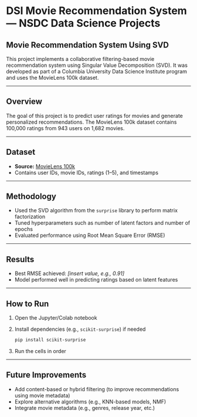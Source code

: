 # DSI Movie Recommendation System — NSDC Data Science Projects

## Movie Recommendation System Using SVD

This project implements a collaborative filtering-based movie recommendation system using Singular Value Decomposition (SVD). It was developed as part of a Columbia University Data Science Institute program and uses the MovieLens 100k dataset.

---

## Overview

The goal of this project is to predict user ratings for movies and generate personalized recommendations. The MovieLens 100k dataset contains 100,000 ratings from 943 users on 1,682 movies.

---

## Dataset

- **Source:** [MovieLens 100k](https://grouplens.org/datasets/movielens/100k/)
- Contains user IDs, movie IDs, ratings (1–5), and timestamps

---

## Methodology

- Used the SVD algorithm from the `surprise` library to perform matrix factorization
- Tuned hyperparameters such as number of latent factors and number of epochs
- Evaluated performance using Root Mean Square Error (RMSE)

---

## Results

- Best RMSE achieved: *[insert value, e.g., 0.91]*
- Model performed well in predicting ratings based on latent features

---

## How to Run

1. Open the Jupyter/Colab notebook
2. Install dependencies (e.g., `scikit-surprise`) if needed

   ```bash
   pip install scikit-surprise
   ```

3. Run the cells in order

---

## Future Improvements

- Add content-based or hybrid filtering (to improve recommendations using movie metadata)
- Explore alternative algorithms (e.g., KNN-based models, NMF)
- Integrate movie metadata (e.g., genres, release year, etc.)
